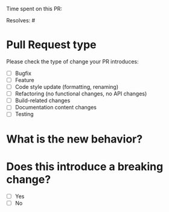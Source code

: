 <!--- Please provide a general summary of your changes in the title above -->

Time spent on this PR:

Resolves: #<Issue number>

# Pull Request type

<!-- Please try to limit your pull request to one type; submit multiple pull requests if needed. -->

Please check the type of change your PR introduces:

- [ ] Bugfix
- [ ] Feature
- [ ] Code style update (formatting, renaming)
- [ ] Refactoring (no functional changes, no API changes)
- [ ] Build-related changes
- [ ] Documentation content changes
- [ ] Testing

# What is the new behavior?

<!-- Please describe the behavior or changes that are being added by this PR. -->

# Does this introduce a breaking change?

- [ ] Yes
- [ ] No
